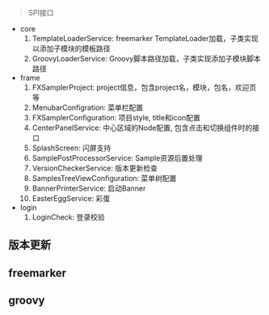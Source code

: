 > SPI接口

- core
    1. TemplateLoaderService: freemarker TemplateLoader加载，子类实现以添加子模块的模板路径
    2. GroovyLoaderService: Groovy脚本路径加载，子类实现添加子模块脚本路径
- frame
    1. FXSamplerProject: project信息，包含project名，模块，包名，欢迎页等
    2. MenubarConfigration: 菜单栏配置
    3. FXSamplerConfiguration: 项目style, title和icon配置
    4. CenterPanelService: 中心区域的Node配置, 包含点击和切换组件时的接口
    5. SplashScreen: 闪屏支持
    6. SamplePostProcessorService: Sample资源后置处理
    7. VersionCheckerService: 版本更新检查
    8. SamplesTreeViewConfiguration: 菜单树配置
    9. BannerPrinterService: 启动Banner
    10. EasterEggService: 彩蛋
- login
    1. LoginCheck: 登录校验

## 版本更新

## freemarker

## groovy
